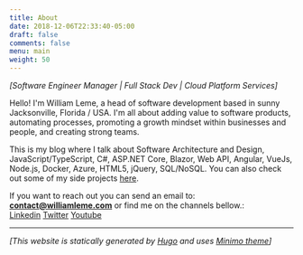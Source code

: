 ```yaml
---
title: About
date: 2018-12-06T22:33:40-05:00
draft: false
comments: false
menu: main
weight: 50
---
```


*[Software Engineer Manager | Full Stack Dev | Cloud Platform Services]* 

Hello! I'm William Leme, a head of software development based in sunny Jacksonville, Florida / USA. I'm all about adding value to software products, automating processes, promoting a growth mindset within businesses and people, and creating strong teams. 

This is my blog where I talk about Software Architecture and Design, JavaScript/TypeScript, C#, ASP.NET Core, Blazor, Web API, Angular, VueJs, Node.js, Docker, Azure, HTML5, jQuery, SQL/NoSQL. You can also check out some of my side projects [here](/tags/project).

If you want to reach out you can send an email to: **__[contact@williamleme.com](mailto:contact@williamleme.com)__** or find me on the channels bellow.:<br>
[Linkedin](https://linkedin.com/in/williamleme) [Twitter](https://twitter.com/wleme) [Youtube](https://www.youtube.com/channel/UCOnXHGy6vhdGCKZtxgzggPg)


-----------------------

_[This website is statically generated by [Hugo](https://gohugo.io) and uses [Minimo theme](https://github.com/MunifTanjim/minimo)]_